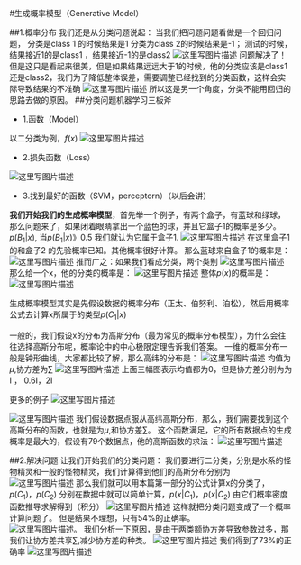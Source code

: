 ﻿#生成概率模型（Generative Model）

##1.概率分布
我们还是从分类问题说起：
当我们把问题问题看做是一个回归问题， 分类是class 1 的时候结果是1
 分类为class 2的时候结果是-1；
 测试的时候，结果接近1的是class1 ，结果接近-1的是class2
![这里写图片描述](https://img-blog.csdn.net/20180914090430793?watermark/2/text/aHR0cHM6Ly9ibG9nLmNzZG4ubmV0L2R1a3VrdTUwMzg=/font/5a6L5L2T/fontsize/400/fill/I0JBQkFCMA==/dissolve/70)
问题解决了！ 但是这只是看起来很美，但是如果结果远远大于1的时候，他的分类应该是class1还是class2，我们为了降低整体误差，需要调整已经找到的分类函数，这样会实际导致结果的不准确
![这里写图片描述](https://img-blog.csdn.net/20180914090553390?watermark/2/text/aHR0cHM6Ly9ibG9nLmNzZG4ubmV0L2R1a3VrdTUwMzg=/font/5a6L5L2T/fontsize/400/fill/I0JBQkFCMA==/dissolve/70)
所以这是另一个角度，分类不能用回归的思路去做的原因。
##分类问题机器学习三板斧

 - 1.函数（Model）

以二分类为例，$f(x)$
![这里写图片描述](https://img-blog.csdn.net/20180914091131922?watermark/2/text/aHR0cHM6Ly9ibG9nLmNzZG4ubmV0L2R1a3VrdTUwMzg=/font/5a6L5L2T/fontsize/400/fill/I0JBQkFCMA==/dissolve/70)

 - 2.损失函数（Loss）

![这里写图片描述](https://img-blog.csdn.net/20180914091253244?watermark/2/text/aHR0cHM6Ly9ibG9nLmNzZG4ubmV0L2R1a3VrdTUwMzg=/font/5a6L5L2T/fontsize/400/fill/I0JBQkFCMA==/dissolve/70)

 - 3.找到最好的函数（SVM，perceptorn）（以后会讲）

**我们开始我们的生成概率模型**，首先举一个例子，有两个盒子，有蓝球和绿球，
那么问题来了，如果闭着眼睛拿出一个蓝色的球，并且它盒子1的概率是多少。
$p(B_{1}|x)$, 当$p(B_{1}|x)》0.5$ 我们就认为它属于盒子1.
![这里写图片描述](https://img-blog.csdn.net/20180914091806677?watermark/2/text/aHR0cHM6Ly9ibG9nLmNzZG4ubmV0L2R1a3VrdTUwMzg=/font/5a6L5L2T/fontsize/400/fill/I0JBQkFCMA==/dissolve/70)
在这里盒子1的和盒子2 的先验概率已知。其他概率很好计算。
那么蓝球来自盒子1的概率是：
![这里写图片描述](https://img-blog.csdn.net/20180914092355283?watermark/2/text/aHR0cHM6Ly9ibG9nLmNzZG4ubmV0L2R1a3VrdTUwMzg=/font/5a6L5L2T/fontsize/400/fill/I0JBQkFCMA==/dissolve/70)
推而广之：如果我们看成分类，两个类别
![这里写图片描述](https://img-blog.csdn.net/20180914092601418?watermark/2/text/aHR0cHM6Ly9ibG9nLmNzZG4ubmV0L2R1a3VrdTUwMzg=/font/5a6L5L2T/fontsize/400/fill/I0JBQkFCMA==/dissolve/70)
那么给一个x，他的分类的概率是：
![这里写图片描述](https://img-blog.csdn.net/20180914092654663?watermark/2/text/aHR0cHM6Ly9ibG9nLmNzZG4ubmV0L2R1a3VrdTUwMzg=/font/5a6L5L2T/fontsize/400/fill/I0JBQkFCMA==/dissolve/70)
整体$p(x)$的概率是：
![这里写图片描述](https://img-blog.csdn.net/20180914092816348?watermark/2/text/aHR0cHM6Ly9ibG9nLmNzZG4ubmV0L2R1a3VrdTUwMzg=/font/5a6L5L2T/fontsize/400/fill/I0JBQkFCMA==/dissolve/70)

生成概率模型其实是先假设数据的概率分布（正太、伯努利、泊松），然后用概率公式去计算x所属于的类型$p(C_{1}|x)$

一般的，我们假设x的分布为高斯分布（最为常见的概率分布模型），为什么会往往选择高斯分布呢，概率论中的中心极限定理告诉我们答案。
一维的概率分布一般是钟形曲线，大家都比较了解，那么高纬的分布是：
![这里写图片描述](https://img-blog.csdn.net/20180915091215422?watermark/2/text/aHR0cHM6Ly9ibG9nLmNzZG4ubmV0L2R1a3VrdTUwMzg=/font/5a6L5L2T/fontsize/400/fill/I0JBQkFCMA==/dissolve/70)
均值为$\mu$,协方差为$\sum$
![这里写图片描述](https://img-blog.csdn.net/20180915091605924?watermark/2/text/aHR0cHM6Ly9ibG9nLmNzZG4ubmV0L2R1a3VrdTUwMzg=/font/5a6L5L2T/fontsize/400/fill/I0JBQkFCMA==/dissolve/70)
上面三幅图表示均值都为0，但是协方差分别为为I ， 0.6I，2I

更多的例子
![这里写图片描述](https://img-blog.csdn.net/20180915091729102?watermark/2/text/aHR0cHM6Ly9ibG9nLmNzZG4ubmV0L2R1a3VrdTUwMzg=/font/5a6L5L2T/fontsize/400/fill/I0JBQkFCMA==/dissolve/70)

![这里写图片描述](https://img-blog.csdn.net/20180915091757989?watermark/2/text/aHR0cHM6Ly9ibG9nLmNzZG4ubmV0L2R1a3VrdTUwMzg=/font/5a6L5L2T/fontsize/400/fill/I0JBQkFCMA==/dissolve/70)
我们假设数据点服从高纬高斯分布，那么，我们需要找到这个高斯分布的函数，也就是为$\mu$,和协方差$\sum$。
这个函数满足，它的所有数据点的生成概率是最大的，假设有79个数据点，他的高斯函数的求法：
![这里写图片描述](https://img-blog.csdn.net/20180915092124980?watermark/2/text/aHR0cHM6Ly9ibG9nLmNzZG4ubmV0L2R1a3VrdTUwMzg=/font/5a6L5L2T/fontsize/400/fill/I0JBQkFCMA==/dissolve/70)

##2.解决问题
让我们开始我们的分类问题：
我们要进行二分类，分别是水系的怪物精灵和一般的怪物精灵，我们计算得到他们的高斯分布分别为
![这里写图片描述](https://img-blog.csdn.net/20180915092405102?watermark/2/text/aHR0cHM6Ly9ibG9nLmNzZG4ubmV0L2R1a3VrdTUwMzg=/font/5a6L5L2T/fontsize/400/fill/I0JBQkFCMA==/dissolve/70)
那么我们就可以用本篇第一部分的公式计算x的分类了，$p(C_{1})$，$p(C_{2})$ 分别在数据中就可以简单计算，$p(x|C_{1})$，$p(x|C_{2})$ 由它们概率密度函数推导求解得到（积分）
![这里写图片描述](https://img-blog.csdn.net/20180915092814123?watermark/2/text/aHR0cHM6Ly9ibG9nLmNzZG4ubmV0L2R1a3VrdTUwMzg=/font/5a6L5L2T/fontsize/400/fill/I0JBQkFCMA==/dissolve/70)
这样就把分类问题变成了一个概率计算问题了。
但是结果不理想，只有54%的正确率。 	
![这里写图片描述](https://img-blog.csdn.net/20180915093329164?watermark/2/text/aHR0cHM6Ly9ibG9nLmNzZG4ubmV0L2R1a3VrdTUwMzg=/font/5a6L5L2T/fontsize/400/fill/I0JBQkFCMA==/dissolve/70)。
我们分析一下原因，是由于两类额协方差导致参数过多，那我们让协方差共享$\sum$,减少协方差的种类。
![这里写图片描述](https://img-blog.csdn.net/20180915093552871?watermark/2/text/aHR0cHM6Ly9ibG9nLmNzZG4ubmV0L2R1a3VrdTUwMzg=/font/5a6L5L2T/fontsize/400/fill/I0JBQkFCMA==/dissolve/70)
我们得到了73%的正确率
![这里写图片描述](https://img-blog.csdn.net/20180915093635904?watermark/2/text/aHR0cHM6Ly9ibG9nLmNzZG4ubmV0L2R1a3VrdTUwMzg=/font/5a6L5L2T/fontsize/400/fill/I0JBQkFCMA==/dissolve/70)
